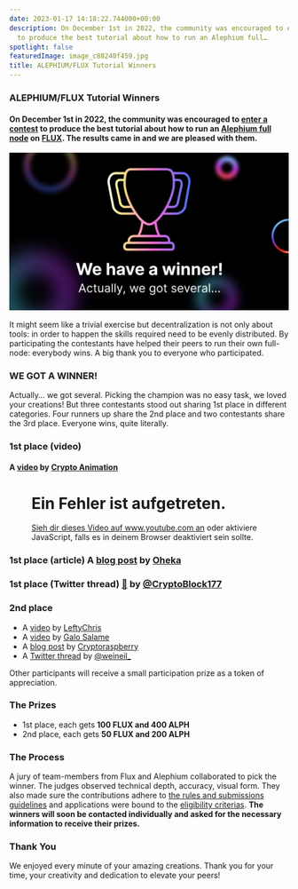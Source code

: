 ```yaml
---
date: 2023-01-17 14:18:22.744000+00:00
description: On December 1st in 2022, the community was encouraged to enter a contest
  to produce the best tutorial about how to run an Alephium full…
spotlight: false
featuredImage: image_c88240f459.jpg
title: ALEPHIUM/FLUX Tutorial Winners
---
```


### ALEPHIUM/FLUX Tutorial Winners

#### On December 1st in 2022, the community was encouraged to <a href="https://medium.com/@alephium/alephium-flux-tutorial-contest-81054caf926" class="markup--anchor markup--h4-anchor" data-href="https://medium.com/@alephium/alephium-flux-tutorial-contest-81054caf926" target="_blank">enter a contest</a> to produce the best tutorial about how to run an <a href="https://github.com/alephium/alephium/" class="markup--anchor markup--h4-anchor" data-href="https://github.com/alephium/alephium/" rel="noopener" target="_blank">Alephium full node</a> on <a href="https://runonflux.io/" class="markup--anchor markup--h4-anchor" data-href="https://runonflux.io/" rel="noopener" target="_blank">FLUX</a>. The results came in and we are pleased with them.

![](image_c88240f459.jpg)

It might seem like a trivial exercise but decentralization is not only about tools: in order to happen the skills required need to be evenly distributed. By participating the contestants have helped their peers to run their own full-node: everybody wins. A big thank you to everyone who participated.

### WE GOT A WINNER!

Actually… we got several. Picking the champion was no easy task, we loved your creations! But three contestants stood out sharing 1st place in different categories. Four runners up share the 2nd place and two contestants share the 3rd place. Everyone wins, quite literally.

### 1st place (video)

#### A <a href="https://youtu.be/xelpHE1Z0hA" class="markup--anchor markup--h4-anchor" data-href="https://youtu.be/xelpHE1Z0hA" rel="noopener" target="_blank">video</a> by <a href="https://www.youtube.com/@Crypto-Animation" class="markup--anchor markup--h4-anchor" data-href="https://www.youtube.com/@Crypto-Animation" rel="noopener" target="_blank">Crypto Animation</a>

<figure id="5fcf" class="graf graf--figure graf--iframe graf-after--h4">

<h1 id="ein-fehler-ist-aufgetreten." class="message">Ein Fehler ist aufgetreten.</h1>
<a href="https://www.youtube.com/watch?v=xelpHE1Z0hA" target="_blank">Sieh dir dieses Video auf www.youtube.com an</a> oder aktiviere JavaScript, falls es in deinem Browser deaktiviert sein sollte.
</figure>

### 1st place (article) A <a href="https://medium.com/@Oheka/2134def9b7d0" class="markup--anchor markup--h3-anchor" data-href="https://medium.com/@Oheka/2134def9b7d0" target="_blank">blog post</a> by <a href="https://medium.com/@Oheka" class="markup--anchor markup--h3-anchor" data-href="https://medium.com/@Oheka" target="_blank">Oheka</a>

<figure id="05a2" class="graf graf--figure graf--iframe graf-after--h3">
<blockquote>
<a href="https://twitter.com/Oheka32/status/1603326387158392832"></a>
</blockquote>
</figure>

### 1st place (Twitter thread) <a href="https://emojipedia.org/thread/" class="markup--anchor markup--h3-anchor" data-href="https://emojipedia.org/thread/" rel="noreferrer noopener noopener" target="_blank">🧵</a> by <a href="https://twitter.com/CryptoBlock177" class="markup--anchor markup--h3-anchor" data-href="https://twitter.com/CryptoBlock177" rel="noopener" target="_blank">@CryptoBlock177</a>

<figure id="bfb6" class="graf graf--figure graf--iframe graf-after--h3">
<blockquote>
<a href="https://twitter.com/CryptoBlock177/status/1602903695242452992"></a>
</blockquote>
</figure>

### 2nd place

- A <a href="https://www.youtube.com/watch?v=nj4Ypgj0Xow" class="markup--anchor markup--li-anchor" data-href="https://www.youtube.com/watch?v=nj4Ypgj0Xow" rel="noopener" target="_blank">video</a> by <a href="https://www.youtube.com/@leftychris1058" class="markup--anchor markup--li-anchor" data-href="https://www.youtube.com/@leftychris1058" rel="noopener" target="_blank">LeftyChris</a>
- A <a href="https://www.youtube.com/watch?v=ALrV-axWowY" class="markup--anchor markup--li-anchor" data-href="https://www.youtube.com/watch?v=ALrV-axWowY" rel="noopener" target="_blank">video</a> by <a href="https://www.youtube.com/@galosf" class="markup--anchor markup--li-anchor" data-href="https://www.youtube.com/@galosf" rel="noopener" target="_blank">Galo Salame</a>
- A <a href="https://steemit.com/alephium/@cryptoraspberry/host-your-own-alephium-node-on-decentralized-web-3-0-flux-tutorial" class="markup--anchor markup--li-anchor" data-href="https://steemit.com/alephium/@cryptoraspberry/host-your-own-alephium-node-on-decentralized-web-3-0-flux-tutorial" rel="noopener" target="_blank">blog post</a> by <a href="https://steemit.com/@cryptoraspberry" class="markup--anchor markup--li-anchor" data-href="https://steemit.com/@cryptoraspberry" rel="noopener" target="_blank">Cryptoraspberry</a>
- A <a href="https://twitter.com/weineil_/status/1612568785948495903" class="markup--anchor markup--li-anchor" data-href="https://twitter.com/weineil_/status/1612568785948495903" rel="noopener" target="_blank">Twitter thread</a> by <a href="https://twitter.com/weineil_" class="markup--anchor markup--li-anchor" data-href="https://twitter.com/weineil_" rel="noopener" target="_blank">@weineil\_</a>

Other participants will receive a small participation prize as a token of appreciation.

### The Prizes

- 1st place, each gets **100 FLUX and 400 ALPH**
- 2nd place, each gets **50 FLUX and 200 ALPH**

### The Process

A jury of team-members from Flux and Alephium collaborated to pick the winner. The judges observed technical depth, accuracy, visual form. They also made sure the contributions adhere to <a href="https://medium.com/@alephium/alephium-flux-tutorial-contest-81054caf926#6cf2" class="markup--anchor markup--p-anchor" data-href="https://medium.com/@alephium/alephium-flux-tutorial-contest-81054caf926#6cf2" target="_blank">the rules and submissions guidelines</a> and applications were bound to the <a href="https://github.com/alephium/community/blob/master/RewardProgramRules.md#eligibility-criteria" class="markup--anchor markup--p-anchor" data-href="https://github.com/alephium/community/blob/master/RewardProgramRules.md#eligibility-criteria" rel="noopener" target="_blank">eligibility criterias</a>. **The winners will soon be contacted individually and asked for the necessary information to receive their prizes.**

### Thank You

We enjoyed every minute of your amazing creations. Thank you for your time, your creativity and dedication to elevate your peers!
